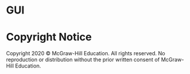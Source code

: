 # GUI

# Copyright Notice
Copyright 2020 &copy; McGraw-Hill Education. All rights reserved. No
reproduction or distribution without the prior written consent of McGraw-Hill
Education.
